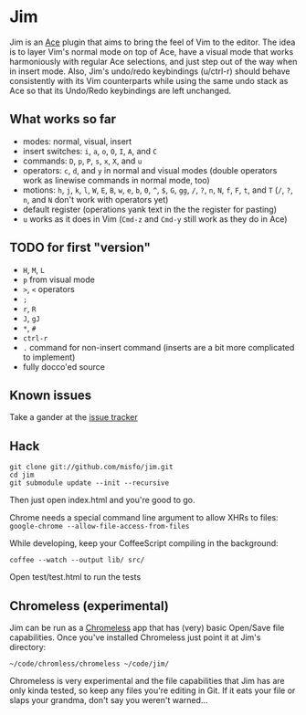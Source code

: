 Jim
===

Jim is an [Ace](https://github.com/ajaxorg/ace) plugin that aims to bring the
feel of Vim to the editor.  The idea is to layer Vim's normal mode on top of Ace,
have a visual mode that works harmoniously with regular Ace selections, and just
step out of the way when in insert mode.  Also, Jim's undo/redo keybindings
(u/ctrl-r) should behave consistently with its Vim counterparts while using the
same undo stack as Ace so that its Undo/Redo keybindings are left unchanged.

What works so far
-----------------
* modes: normal, visual, insert
* insert switches: `i`, `a`, `o`, `O`, `I`, `A`, and `C`
* commands: `D`, `p`, `P`, `s`, `x`, `X`, and `u`
* operators: `c`, `d`, and `y` in normal and visual modes (double operators work
  as linewise commands in normal mode, too)
* motions: `h`, `j`, `k`, `l`, `W`, `E`, `B`, `w`, `e`, `b`, `0`, `^`, `$`, `G`,
  `gg`, `/`, `?`, `n`, `N`, `f`, `F`, `t`, and `T` (`/`, `?`, `n`, and `N` don't
  work with operators yet)
* default register (operations yank text in the the register for pasting)
* `u` works as it does in Vim (`Cmd-z` and `Cmd-y` still work as they do in Ace)

TODO for first "version"
------------------------
* `H`, `M`, `L`
* `p` from visual mode
* `>`, `<` operators
* `;`
* `r`, `R`
* `J`, `gJ`
* `*`, `#`
* `ctrl-r`
* `.` command for non-insert command (inserts are a bit more complicated to
  implement)
* fully docco'ed source

Known issues
------------
Take a gander at the [issue tracker](https://github.com/misfo/jim/issues)

Hack
----
```
git clone git://github.com/misfo/jim.git
cd jim
git submodule update --init --recursive
```

Then just open index.html and you're good to go.

Chrome needs a special command line argument to allow XHRs to files:
`google-chrome --allow-file-access-from-files`

While developing, keep your CoffeeScript compiling in the background:
```
coffee --watch --output lib/ src/
```

Open test/test.html to run the tests

Chromeless (experimental)
-------------------------
Jim can be run as a [Chromeless](https://github.com/mozilla/chromeless)
app that has (very) basic Open/Save file capabilities.  Once you've
installed Chromeless just point it at Jim's directory:
```
~/code/chromless/chromeless ~/code/jim/
```

Chromeless is very experimental and the file capabilities
that Jim has are only kinda tested, so keep any files you're editing in
Git.  If it eats your file or slaps your grandma, don't say you weren't
warned...
